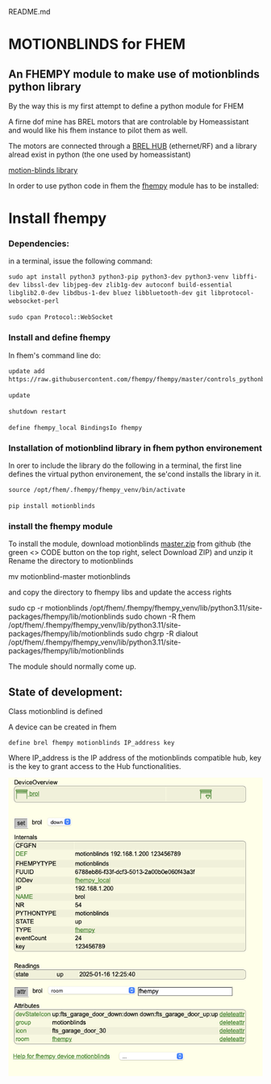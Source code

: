 README.md

# MOTIONBLINDS for FHEM

## An FHEMPY module to make use of motionblinds python library

By the way this is my first attempt to define a python module for FHEM

A firne dof mine has BREL motors that are controlable by Homeassistant and would like his fhem instance to pilot them as well. 

The motors are connected through a [BREL HUB](https://www.brel-home.nl/nl/pro/producten/smart-home/353/hub-03) (ethernet/RF) and a library alread exist in python (the one used by homeassistant)

[motion-blinds library](https://github.com/starkillerOG/motion-blinds)

In order to use python code in fhem the [fhempy](https://github.com/fhempy/fhempy/tree/master) module has to be installed:

# Install fhempy

### Dependencies:

in a terminal, issue the following command:

    sudo apt install python3 python3-pip python3-dev python3-venv libffi-dev libssl-dev libjpeg-dev zlib1g-dev autoconf build-essential libglib2.0-dev libdbus-1-dev bluez libbluetooth-dev git libprotocol-websocket-perl
    
    sudo cpan Protocol::WebSocket

### Install and define fhempy

In fhem's command line do:

    update add https://raw.githubusercontent.com/fhempy/fhempy/master/controls_pythonbinding.txt

    update

    shutdown restart
    
    define fhempy_local BindingsIo fhempy

### Installation of motionblind library in fhem python environement

In orer to include the library do the following in a terminal, the first line defines the virtual python environement, the se'cond installs the library in it.

    source /opt/fhem/.fhempy/fhempy_venv/bin/activate
    
    pip install motionblinds

### install the fhempy module

To install the module, download motionblinds [master.zip](https://github.com/jcoenencom/motionblind) from github (the green <> CODE button on the top right, select Download ZIP) and unzip it
Rename the directory to motionblinds

 mv motionblind-master motionblinds

and copy the directory to fhempy libs and update the access rights

 sudo cp -r motionblinds /opt/fhem/.fhempy/fhempy_venv/lib/python3.11/site-packages/fhempy/lib/motionblinds
 sudo chown -R fhem /opt/fhem/.fhempy/fhempy_venv/lib/python3.11/site-packages/fhempy/lib/motionblinds
 sudo chgrp -R dialout /opt/fhem/.fhempy/fhempy_venv/lib/python3.11/site-packages/fhempy/lib/motionblinds

The module should normally come up.

## State of development:

Class motionblind is defined

A device can be created in fhem

    define brel fhempy motionblinds IP_address key

Where IP_address is the IP address of the motionblinds compatible hub, 
key is the key to grant access to the Hub functionalities.

![Device created on fhem](images/device.png)
